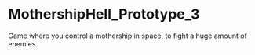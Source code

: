 # MothershipHell_Prototype_3
Game where you control a mothership in space, to fight a huge amount of enemies
